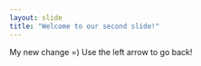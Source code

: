 ```yaml
---
layout: slide
title: "Welcome to our second slide!"
---
```

My new change =)
Use the left arrow to go back!
